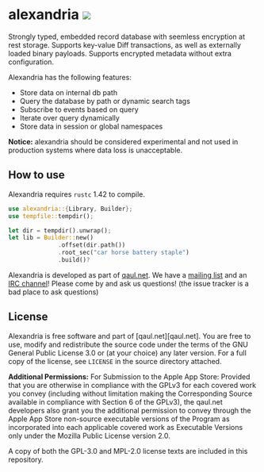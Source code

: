 # alexandria [![][irc-badge]][irc-url]

[irc-badge]: https://img.shields.io/badge/IRC-%23qaul.net-1e72ff.svg
[irc-url]: https://www.irccloud.com/invite?channel=%23qaul.net&hostname=irc.freenode.org&port=6697&ssl=1


Strongly typed, embedded record database with seemless encryption at
rest storage.  Supports key-value Diff transactions, as well as
externally loaded binary payloads.  Supports encrypted metadata
without extra configuration.

Alexandria has the following features:

- Store data on internal db path
- Query the database by path or dynamic search tags
- Subscribe to events based on query
- Iterate over query dynamically
- Store data in session or global namespaces

**Notice:** alexandria should be considered experimental and not used
in production systems where data loss is unacceptable.


## How to use

Alexandria requires `rustc` 1.42 to compile.

```rust
use alexandria::{Library, Builder};
use tempfile::tempdir();

let dir = tempdir().unwrap();
let lib = Builder::new()
              .offset(dir.path())
              .root_sec("car horse battery staple")
              .build()?


```


Alexandria is developed as part of [qaul.net][website]. We have a
[mailing list][list] and an [IRC channel][irc]! Please come by and ask
us questions!  (the issue tracker is a bad place to ask questions)

[website]: https://qaul.net
[list]: https://lists.sr.ht/~qaul/community/
[irc]: https://irccloud.com/freenode/#qaul.net


## License

Alexandria is free software and part of [qaul.net][qaul.net]. You
are free to use, modify and redistribute the source code under the
terms of the GNU General Public License 3.0 or (at your choice) any
later version. For a full copy of the license, see `LICENSE` in the
source directory attached.

**Additional Permissions:** For Submission to the Apple App Store:
Provided that you are otherwise in compliance with the GPLv3 for each
covered work you convey (including without limitation making the
Corresponding Source available in compliance with Section 6 of the
GPLv3), the qaul.net developers also grant you the additional
permission to convey through the Apple App Store non-source executable
versions of the Program as incorporated into each applicable covered
work as Executable Versions only under the Mozilla Public License
version 2.0.

A copy of both the GPL-3.0 and MPL-2.0 license texts are included in
this repository.
